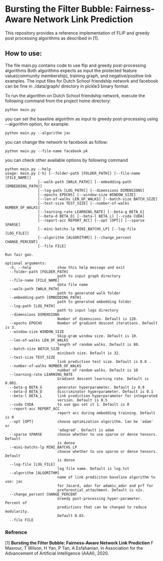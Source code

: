 # Bursting the Filter Bubble: Fairness-Aware Network Link Prediction
This repository provides a reference implementation of FLIP and greedy post processing algorithms as described in [1].

## How to use:

The file main.py contains code to use flip and greedy post-processing algorithms Both algorithms expects as input the protected feature value(community membership), training graph, and negative/positive link examples. The input files for Dutch School friendship network and facebook can be fine in ./data/graph/ directory in pickle3 binary format. 


To run the algorithm on Dutch School friendship network, execute the following command from the project home directory:
```shell-script
python main.py
```
you can set the baseline algoirthm as input to greedy post-processing using --algorithm option, for example:

```shell-script
python main.py --algorithm jac
```

you can change the network to facebook as follow:

```shell-script
python main.py --file-name facebook.pk
```
you can check other available options by following command

```shell-script
python main.py --help
usage: main.py [-h] [--folder-path [FOLDER_PATH]] [--file-name [FILE_NAME]]
               [--walk-path [WALK_PATH]] [--embedding-path [EMBEDDING_PATH]]
               [--log-path [LOG_PATH]] [--dimensions DIMENSIONS]
               [--epochs EPOCHS] [--window-size WINDOW_SIZE]
               [--len-of-walks LEN_OF_WALKS] [--batch-size BATCH_SIZE]
               [--test-size TEST_SIZE] [--number-of-walks NUMBER_OF_WALKS]
               [--learning-rate LEARNING_RATE] [--beta-g BETA_G]
               [--beta-d BETA_D] [--beta-l BETA_L] [--cuda CUDA]
               [--report-acc REPORT_ACC] [--opt [OPT]] [--sparse SPARSE]
               [--mini-batchs-lp MINI_BATCHS_LP] [--log-file [LOG_FILE]]
               [--algorithm [ALGORITHM]] [--change_percent CHANGE_PERCENT]
               [--file FILE]

Run fair gan.

optional arguments:
  -h, --help            show this help message and exit
  --folder-path [FOLDER_PATH]
                        path to input graph directory
  --file-name [FILE_NAME]
                        data file name
  --walk-path [WALK_PATH]
                        path to generated walk folder
  --embedding-path [EMBEDDING_PATH]
                        path to generated embedding folder
  --log-path [LOG_PATH]
                        path to input logs directory
  --dimensions DIMENSIONS
                        Number of dimensions. Default is 128.
  --epochs EPOCHS       Number of gradient descent iterations. Default is 3.
  --window-size WINDOW_SIZE
                        Skip-gram window size. Default is 10.
  --len-of-walks LEN_OF_WALKS
                        length of random walks. Default is 80.
  --batch-size BATCH_SIZE
                        minibach size. Default is 32.
  --test-size TEST_SIZE
                        link prediction test size. Default is 0.8 .
  --number-of-walks NUMBER_OF_WALKS
                        number of random walks. Default is 10
  --learning-rate LEARNING_RATE
                        Gradient descent learning rate. Default is 0.001.
  --beta-g BETA_G       generator hyperparameter. Default is 0.9
  --beta-d BETA_D       discriminator hyperparameter. Default is 0.1
  --beta-l BETA_L       link prediction hyperparameter for integerated
                        version. Default is 0.5
  --cuda CUDA           to use gpu set it 1. Default is 0
  --report-acc REPORT_ACC
                        report acc during embedding training. Default is 0
  --opt [OPT]           choose optimization algorithm. Can be 'adam' or
                        'adagrad'. Default is adam
  --sparse SPARSE       choose whether to use sparse or dense tensors. Default
                        is dense
  --mini-batchs-lp MINI_BATCHS_LP
                        choose whether to use sparse or dense tensors. Default
                        is dense
  --log-file [LOG_FILE]
                        log file name. Default is log.txt
  --algorithm [ALGORITHM]
                        name of link prediciton baseline algorithm to use: jac
                        for Jacard, adar for adamic_adar and prf for
                        preferential_attachment. Default is n2v.
  --change_percent CHANGE_PERCENT
                        Greedy post-processing hyper-parameter. Percent of
                        predictions that can be changed to reduce modularity.
                        Default 0.03.
  --file FILE
```
### Refrence
[1] **Bursting the Filter Bubble: Fairness-Aware Network Link Prediction** F Masrour, T Wilson, H Yan, P Tan, A Esfahanian, in Association for the Advancement of Artificial Intelligence (AAAI), 2020.
